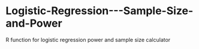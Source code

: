 # Logistic-Regression---Sample-Size-and-Power
R function for logistic regression power and sample size calculator
